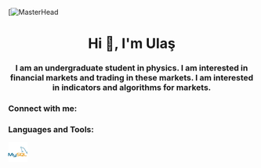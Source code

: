 [![MasterHead](https://www.google.com/url?sa=i&url=https%3A%2F%2Fwww.shiksha.com%2Fboards%2Farticles%2Fclass-12-physics-weightage-blogId-121167&psig=AOvVaw1eNAeVBiq4RwXkW0Hzw88W&ust=1710692567465000&source=images&cd=vfe&opi=89978449&ved=0CBMQjRxqFwoTCKD41NmY-YQDFQAAAAAdAAAAABAE)
<h1 align="center">Hi 👋, I'm Ulaş</h1>
<h3 align="center">I am an undergraduate student in physics. I am interested in financial markets and trading in these markets. I am interested in indicators and algorithms for markets.</h3>

<h3 align="left">Connect with me:</h3>
<p align="left">
</p>

<h3 align="left">Languages and Tools:</h3>
<p align="left"> <a href="https://www.mysql.com/" target="_blank" rel="noreferrer"> <img src="https://raw.githubusercontent.com/devicons/devicon/master/icons/mysql/mysql-original-wordmark.svg" alt="mysql" width="40" height="40"/> </a> </p>
